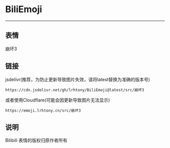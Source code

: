 # BiliEmoji
---
## 表情
崩坏3
## 链接
jsdelivr(推荐，为防止更新导致图片失效，请将latest替换为准确的版本号)
```
https://cdn.jsdelivr.net/gh/lrhtony/BiliEmoji@latest/src/崩坏3
```
或者使用Cloudflare(可能会因更新导致图片无法显示)
```
https://emoji.lrhtony.cn/src/崩坏3
```
## 说明
Bilibili 表情的版权归原作者所有
